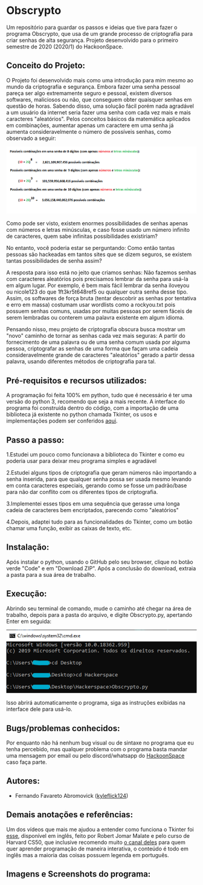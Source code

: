 # Obscrypto
Um repositório para guardar os passos e ideias que tive para fazer o programa Obscrypto, que usa de um grande processo de criptografia para criar senhas de alta segurança.
Projeto desenvolvido para o primeiro semestre de 2020 (2020/1) do HackoonSpace.

## Conceito do Projeto:
O Projeto foi desenvolvido mais como uma introdução para mim mesmo ao mundo da criptografia e segurança. Embora fazer uma senha pessoal pareça ser algo extremamente seguro e pessoal, existem diversos softwares, maliciosos ou não, que conseguem obter quaisquer senhas em questão de horas. Sabendo disso, uma solução fácil porém nada agradável a um usuário da internet seria fazer uma senha com cada vez mais e mais caracteres "aleatórios". Pelos conceitos básicos da matemática aplicados em combinações, aumentar apenas um caractere em uma senha já aumenta consideravelmente o número de possíveis senhas, como observado a seguir:

![Imagem](https://github.com/kyleflick124/Obscrypto/blob/master/combina%C3%A7%C3%B5es.png)

Como pode ser visto, existem enormes possibilidades de senhas apenas com números e letras minúsculas, e caso fosse usado um número infinito de caracteres, quem sabe infinitas possibilidades existiriam?

No entanto, você poderia estar se perguntando: Como então tantas pessoas são hackeadas em tantos sites que se dizem seguros, se existem tantas possibilidades de senha assim?

A resposta para isso está no jeito que criamos senhas: Não fazemos senhas com caracteres aleatórios pois precisamos lembrar da senha para usá-la em algum lugar. Por exemplo, é bem mais fácil lembrar da senha iloveyou ou nicole123 do que 1ft3kr5t648ref5 ou qualquer outra senha desse tipo. Assim, os softwares de força bruta (tentar descobrir as senhas por tentativa e erro em massa) costumam usar wordlists como a rockyou.txt pois possuem senhas comuns, usadas por muitas pessoas por serem fáceis de serem lembradas ou conterem uma palavra existente em algum idioma.

Pensando nisso, meu projeto de criptografia obscura busca mostrar um "novo" caminho de tornar as senhas cada vez mais seguras: A partir do fornecimento de uma palavra ou de uma senha comum usada por alguma pessoa, criptografar as senhas de uma forma que façam uma cadeia consideravelmente grande de caracteres "aleatórios" gerado a partir dessa palavra, usando diferentes métodos de criptografia para tal.

## Pré-requisitos e recursos utilizados:

A programação foi feita 100% em python, tudo que é necessário é ter uma versão do python 3, recomendo que seja a mais recente.
A interface do programa foi construída dentro do código, com a importação de uma biblioteca já existente no python chamada Tkinter, os usos e implementações podem ser conferidos [aqui](http://effbot.org/tkinterbook/).

## Passo a passo:

1.Estudei um pouco como funcionava a biblioteca do Tkinter e como eu poderia usar para deixar meu programa simples e agradável

2.Estudei alguns tipos de criptografia que geram números não importando a senha inserida, para que qualquer senha possa ser usada mesmo levando em conta caracteres especiais, gerando como se fosse um padrão/base para não dar conflito com os diferentes tipos de criptografia.

3.Implementei esses tipos em uma sequência que gerasse uma longa cadeia de caracteres bem encriptados, parecendo como "aleatórios"

4.Depois, adaptei tudo para as funcionalidades do Tkinter, como um botão chamar uma função, exibir as caixas de texto, etc.

## Instalação:

Após instalar o python, usando o GitHub pelo seu browser, clique no botão verde "Code" e em "Download ZIP". Após a conclusão do download, extraia a pasta para a sua área de trabalho.

## Execução:

Abrindo seu terminal de comando, mude o caminho até chegar na área de trabalho, depois para a pasta do arquivo, e digite Obscrypto.py, apertando Enter em seguida:

![imagem](https://github.com/kyleflick124/Obscrypto/blob/master/caminho.png)

Isso abrirá automaticamente o programa, siga as instruções exibidas na interface dele para usá-lo.

## Bugs/problemas conhecidos:

Por enquanto não há nenhum bug visual ou de sintaxe no programa que eu tenha percebido, mas qualquer problema com o programa basta mandar uma mensagem por email ou pelo discord/whatsapp do [HackoonSpace](https://hackoonspace.com) caso faça parte.

## Autores:
* Fernando Favareto Abromovick ([kyleflick124](https://github.com/kyleflick124))

## Demais anotações e referências:

Um dos vídeos que mais me ajudou a entender como funciona o Tkinter foi [esse](https://youtu.be/JrWHyqonGj8), disponível em inglês, feito por Robert Jomar Malate e pelo curso de Harvard CS50, que inclusive recomendo muito [o canal deles](https://www.youtube.com/channel/UCcabW7890RKJzL968QWEykA) para quem quer aprender programação de maneira interativa, o conteúdo é todo em inglês mas a maioria das coisas possuem legenda em português.

## Imagens e Screenshots do programa:


